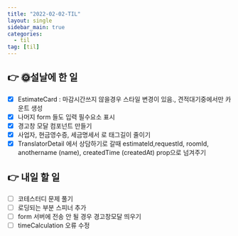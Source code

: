 ```yaml
---
title: "2022-02-02-TIL"
layout: single
sidebar_main: true
categories:
  - til
tag: [til]
---
```


## 👉 🌞설날에 한 일

- [x] EstimateCard : 마감시간쓰지 않을경우 스타일 변경이 있음., 견적대기중에서만 카운트 생성
- [x] 나머지 form 들도 입력 필수요소 표시
- [x] 경고창 모달 컴포넌트 만들기
- [x] 사업자, 현금영수증, 세금명세서 로 태그길이 줄이기
- [x] TranslatorDetail 에서 상담하기로 갈때 estimateId,requestId, roomId, anothername (name), createdTime (createdAt) prop으로 넘겨주기

## 👉 내일 할 일

- [ ] 코테스터디 문제 풀기
- [ ] 로딩되는 부분 스피너 추가
- [ ] form 서버에 전송 안 될 경우 경고창모달 띄우기
- [ ] timeCalculation 오류 수정

<br /><br /><br /><br />
